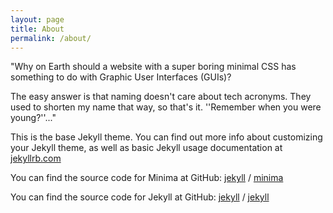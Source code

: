 ```yaml
---
layout: page
title: About
permalink: /about/
---
```


"Why on Earth should a website with a super boring minimal CSS has something to do with Graphic User Interfaces (GUIs)?

The easy answer is that naming doesn't care about tech acronyms. They used to shorten my name that way, so that's it. ''Remember when you were young?''..."

This is the base Jekyll theme. You can find out more info about customizing your Jekyll theme, as well as basic Jekyll usage documentation at [jekyllrb.com](https://jekyllrb.com/)

You can find the source code for Minima at GitHub:
[jekyll][jekyll-organization] /
[minima](https://github.com/jekyll/minima)

You can find the source code for Jekyll at GitHub:
[jekyll][jekyll-organization] /
[jekyll](https://github.com/jekyll/jekyll)

[jekyll-organization]: https://github.com/jekyll
